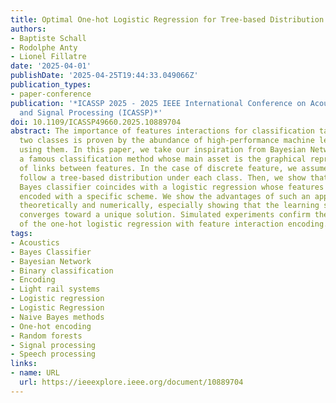 ```yaml
---
title: Optimal One-hot Logistic Regression for Tree-based Distribution Classification
authors:
- Baptiste Schall
- Rodolphe Anty
- Lionel Fillatre
date: '2025-04-01'
publishDate: '2025-04-25T19:44:33.049066Z'
publication_types:
- paper-conference
publication: '*ICASSP 2025 - 2025 IEEE International Conference on Acoustics, Speech
  and Signal Processing (ICASSP)*'
doi: 10.1109/ICASSP49660.2025.10889704
abstract: The importance of features interactions for classification tasks between
  two classes is proven by the abundance of high-performance machine learning methods
  using them. In this paper, we take our inspiration from Bayesian Networks (BNs),
  a famous classification method whose main asset is the graphical representation
  of links between features. In the case of discrete feature, we assume that the features
  follow a tree-based distribution under each class. Then, we show that the optimal
  Bayes classifier coincides with a logistic regression whose features are one-hot
  encoded with a specific scheme. We show the advantages of such an approach both
  theoretically and numerically, especially showing that the learning step always
  converges toward a unique solution. Simulated experiments confirm the efficiency
  of the one-hot logistic regression with feature interaction encoding.
tags:
- Acoustics
- Bayes Classifier
- Bayesian Network
- Binary classification
- Encoding
- Light rail systems
- Logistic regression
- Logistic Regression
- Naive Bayes methods
- One-hot encoding
- Random forests
- Signal processing
- Speech processing
links:
- name: URL
  url: https://ieeexplore.ieee.org/document/10889704
---
```

